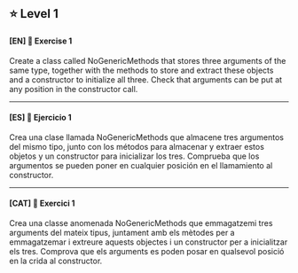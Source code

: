 ⭐ Level 1
-

#### [EN] 📍 Exercise 1

Create a class called NoGenericMethods that stores three arguments of the same type,
together with the methods to store and extract these objects and a constructor to initialize all three. Check that arguments can be put at any position in the constructor call.

---

#### [ES] 📍 Ejercicio 1

Crea una clase llamada NoGenericMethods que almacene tres argumentos del mismo tipo, junto con los métodos para almacenar y extraer estos objetos y un constructor para inicializar los tres. Comprueba que los argumentos se pueden poner en cualquier posición en el llamamiento al constructor.


---

#### [CAT] 📍 Exercici 1

Crea una classe anomenada NoGenericMethods que emmagatzemi tres arguments del mateix tipus, juntament amb els mètodes per a emmagatzemar i extreure aquests objectes i un constructor per a inicialitzar els tres. Comprova que els arguments es poden posar en qualsevol posició en la crida al constructor.



